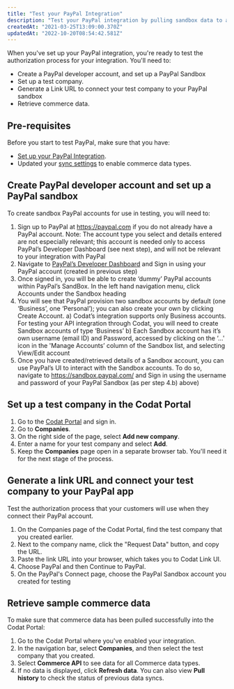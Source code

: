 ```yaml
---
title: "Test your PayPal Integration"
description: "Test your PayPal integration by pulling sandbox data to a test company"
createdAt: "2021-03-25T13:09:00.370Z"
updatedAt: "2022-10-20T08:54:42.581Z"
---
```


When you've set up your PayPal integration, you're ready to test the authorization process for your integration. You'll need to:

- Create a PayPal developer account, and set up a PayPal Sandbox
- Set up a test company.
- Generate a Link URL to connect your test company to your PayPal sandbox
- Retrieve commerce data.

## Pre-requisites

Before you start to test PayPal, make sure that you have:

- [Set up your PayPal Integration](/set-up-paypal-in-production).
- Updated your [sync settings](/commerce-sync-settings) to enable commerce data types.

## Create PayPal developer account and set up a PayPal sandbox

To create sandbox PayPal accounts for use in testing, you will need to:

1. Sign up to PayPal at https://paypal.com if you do not already have a PayPal account.
   Note: The account type you select and details entered are not especially relevant; this account is needed only to access PayPal’s Developer Dashboard (see next step), and will not be relevant to your integration with PayPal
2. Navigate to [PayPal’s Developer Dashboard](https://developer.paypal.com/developer/applications) and Sign in using your PayPal account (created in previous step)
3. Once signed in, you will be able to create ‘dummy’ PayPal accounts within PayPal’s SandBox. In the left hand navigation menu, click Accounts under the Sandbox heading
4. You will see that PayPal provision two sandbox accounts by default (one ‘Business’, one ‘Personal’); you can also create your own by clicking Create Account.
   a) Codat’s integration supports only Business accounts. For testing your API integration through Codat, you will need to create Sandbox accounts of type ‘Business’
   b) Each Sandbox account has it’s own username (email ID) and Password, accessed by clicking on the ‘…' icon in the 'Manage Accounts’ column of the Sandbox list, and selecting View/Edit account
5. Once you have created/retrieved details of a Sandbox account, you can use PayPal’s UI to interact with the Sandbox accounts. To do so, navigate to https://sandbox.paypal.com/ and Sign in using the username and password of your PayPal Sandbox (as per step 4.b) above)

## Set up a test company in the Codat Portal

1. Go to the <a href="https://app.codat.io/#/login" target="_blank">Codat Portal</a> and sign in.
2. Go to **Companies**.
3. On the right side of the page, select **Add new company**.
4. Enter a name for your test company and select **Add**.
5. Keep the **Companies** page open in a separate browser tab. You'll need it for the next stage of the process.

## Generate a link URL and connect your test company to your PayPal app

Test the authorization process that your customers will use when they connect their PayPal account.

1. On the Companies page of the Codat Portal, find the test company that you created earlier.
2. Next to the company name, click the "Request Data" button, and copy the URL.
3. Paste the link URL into your browser, which takes you to Codat Link UI.
4. Choose PayPal and then Continue to PayPal.
5. On the PayPal's Connect page, choose the PayPal Sandbox account you created for testing

## Retrieve sample commerce data

To make sure that commerce data has been pulled successfully into the Codat Portal:

1. Go to the Codat Portal where you've enabled your integration.
2. In the navigation bar, select **Companies**, and then select the test company that you created.
3. Select **Commerce API** to see data for all Commerce data types.
4. If no data is displayed, click **Refresh data**. You can also view **Pull history** to check the status of previous data syncs.
